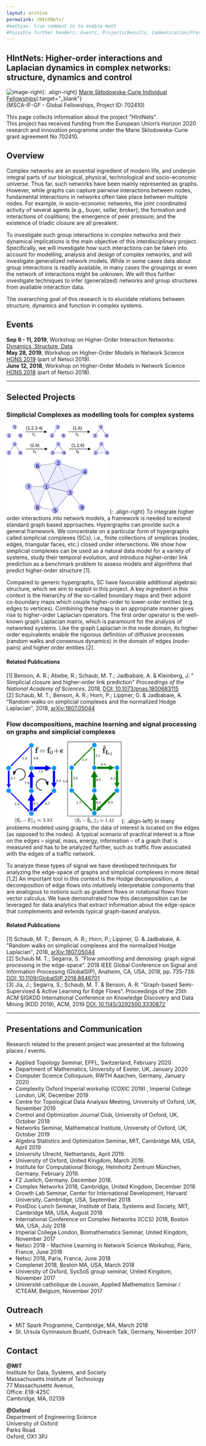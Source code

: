 ```yaml
---
layout: archive
permalink: /HIntNets/
#mathjax: true comment in to enable math
#Possible further headers: Events, Projects/Results, Communication/Presentation, News
---
```


## HIntNets: Higher-order interactions and Laplacian dynamics in complex networks: structure, dynamics and control
![image-right](/images/EuropeFlag.png){: .align-right}
[Marie Skłodowska-Curie Individual Fellowships](http://cordis.europa.eu/project/rcn/207743_en.html){:target="_blank"}  
(MSCA-IF-GF - Global Fellowships, Project ID: 702410)   

This page collects information about the project "HIntNets".  
This project has received funding from the European Union’s Horizon 2020 research and innovation programme under the Marie Sklodowska-Curie grant agreement No 702410.

## Overview
Complex networks are an essential ingredient of modern life, and underpin integral parts of our biological, physical, technological and socio-economic universe. 
Thus far, such networks have been mainly represented as graphs. 
However, while graphs can capture pairwise interactions between nodes, fundamental interactions in networks often take place between multiple nodes. 
For example, in socio-economic networks, the joint coordinated activity of several agents (e.g., buyer, seller, broker); the formation and interactions of coalitions; the emergence of peer pressure; and the existence of triadic closure are all prevalent.

To investigate such group interactions in complex networks and their dynamical implications is the main objective of this interdisciplinary project.
Specifically, we will investigate how such interactions can be taken into account for modelling, analysis and design of complex networks, and will investigate generalized network models.
While in some cases data about group interactions is readily available, in many cases the groupings or even the network of interactions might be unknown.
We will thus further investigate techniques to infer (generalized) networks and group structures from available interaction data.

The overarching goal of this research is to elucidate relations between structure, dynamics and function in complex systems.

## Events
**Sep 9 - 11, 2019**, Workshop on Higher-Order Interaction Networks: [Dynamics, Structure, Data](https://www.maths.ox.ac.uk/groups/networks/events/higher-order-interaction-workshop)  
**May 28, 2019**, Workshop on Higher-Order Models in Network Science [HONS 2019](https://uzhdag.github.io/hons_web) (part of Netsci 2019).  
**June 12, 2018**, Workshop on Higher-Order Models in Network Science [HONS 2018](https://uzhdag.github.io/hons_web/2018/index.html) (part of Netsci 2018).  

--------------
## Selected Projects

### Simplicial Complexes as modelling tools for complex systems

![image-right](/images/SCexample.png){: .align-right}
To integrate higher order interactions into network models, a framework is needed to extend standard graph based approaches.
Hypergraphs can provide such a general framework. 
We concentrate on a particular form of hypergraphs called simplicial complexes (SCs), i.e., finite collections of simplices (nodes, edges, triangular faces, etc.) closed under intersections.
We show how simplicial complexes can be used as a natural data model for a variety of systems, study their temporal evolution, and introduce higher-order link prediction as a benchmark problem to assess models and algorithms that predict higher-order structure [1].  

Compared to generic hypergraphs, SC have favourable additional algebraic structure, which we aim to exploit in this project.
A key ingredient in this context is the hierarchy of the so-called boundary maps and their adjoint co-boundary maps which couple higher-order to lower-order entities (e.g. edges to vertices). Combining these maps in an appropriate manner gives rise to higher-order Laplacian operators. 
The first order operator is the well-known graph Laplacian matrix, which is paramount for the analysis of networked systems. 
Like the graph Laplacian in the node domain, its higher order equivalents enable the rigorous definition of diffusive processes (random walks and consensus dynamics) in the domain of edges (node-pairs) and higher order entities [2].

#### Related Publications
\[1] Benson, A. R.; Abebe, R.; Schaub, M. T.; Jadbabaie, A. & Kleinberg, J.
" Simplicial closure and higher-order link prediction" 
*Proceedings of the National Academy of Sciences*, 2018, [DOI: 10.1073/pnas.1800683115](https://doi.org/10.1073/pnas.1800683115)   
\[2] Schaub, M. T.; Benson, A. R.; Horn, P.; Lippner, G. & Jadbabaie, A. "Random walks on simplicial complexes and the normalized Hodge Laplacian", 2018,
[arXiv:1807.05044](https://arxiv.org/abs/1807.05044)     

### Flow decompositions, machine learning and signal processing on graphs and simplicial complexes

![image-right](/images/ToyExampleFlowFiltering.png){: .align-left}
In many problems modeled using graphs, the data of interest is located on the edges (as opposed to the nodes). A typical scenario of practical interest is a flow on the edges – signal, mass, energy, information – of a graph that is measured and has to be analyzed further, such as traffic flow associated with the edges of a traffic network.

To analyze these types of signal we have developed techniques for analyzing the edge-space of graphs and simplicial complexes in more detail [1,2]
An important tool in this context is the Hodge decomposition, a decomposition of edge flows into intuitively interpretable components that are analogous to notions such as gradient flows or rotational flows from vector calculus. 
We have demonstrated how this decomposition can be leveraged for data analytics that extract information about the edge-space that complements and extends typical graph-based analysis.

#### Related Publications
\[1] Schaub, M. T.; Benson, A. R.; Horn, P.; Lippner, G. & Jadbabaie, A. "Random walks on simplicial complexes and the normalized Hodge Laplacian", 2018,
[arXiv:1807.05044](https://arxiv.org/abs/1807.05044)     
\[2] Schaub M. T.; Segarra, S. "Flow smoothing and denoising: graph signal processing in the edge-space". 2018 IEEE Global Conference on Signal and Information Processing (GlobalSIP), Anaheim, CA, USA, 2018, pp. 735-739. [DOI: 10.1109/GlobalSIP.2018.8646701](https://doi.org/10.1109/GlobalSIP.2018.8646701)   
\[3] Jia, J.; Segarra, S.; Schaub, M. T. & Benson, A. R. "Graph-based Semi-Supervised & Active Learning for Edge Flows". Proceedings of the 25th ACM SIGKDD International Conference on Knowledge Discovery and Data Mining (KDD 2019), ACM, 2019 [DOI: 10.1145/3292500.3330872](https://doi.org/10.1145/3292500.3330872)     


---------------
## Presentations and Communication 
Research related to the present project was presented at the following places / events.

* Applied Topology Seminar, EPFL, Switzerland, February 2020
* Department of Mathematics, University of Exeter, UK, January 2020
* Computer Science Colloquium, RWTH Aaachen, Germany, January 2020
* Complexity Oxford Imperial workship (COXIC 2019) , Imperial College London, UK, December 2019
* Centre for Topological Data Analysis Meeting, University of Oxford, UK, November 2019
* Control and Optimization Journal Club, University of Oxford, UK, October 2019
* Networks Seminar, Mathematical Institute, University of Oxford, UK, October 2019
* Algebra Statistics and Optimization Seminar, MIT, Cambridge MA, USA, April 2019
* University Utrecht, Netherlands, April 2019.
* University of Oxford, United Kingdom, March 2019.
* Institute for Computational Biology, Helmholtz Zentrum München, Germany. February 2019. 
* FZ Juelich, Germany. December 2018.
* Complex Networks 2018, Cambridge, United Kingdom, December 2018
* Growth Lab Seminar, Center for International Development, Harvard University, Cambridge, USA, September 2018
* PostDoc Lunch Seminar, Institute of Data, Systems and Society, MIT, Cambridge MA, USA, August 2018
* International Conference on Complex Networks (ICCS) 2018, Boston MA, USA, July 2018
* Imperial College London, Biomathematics Seminar, United Kingdom, November 2017
* Netsci 2018 - Machine Learning in Network Science Workshop, Paris, France, June 2018
* Netsci 2018, Paris, France, June 2018
* Complenet 2018, Boston MA, USA, March 2018
* University of Oxford, SysSoS group seminar, United Kingdom, November 2017
* Université catholique de Louvain, Applied Mathematics Seminar / ICTEAM, Belgium, November 2017


## Outreach
* MIT Spark Programme, Cambridge, MA, March 2018
* St. Ursula Gymnasium Bruehl, Outreach Talk, Germany, November 2017

## Contact
**@MIT**   
Institute for Data, Systems, and Society  
Massachusetts Institute of Technology  
77 Massachusetts Avenue,  
Office: E18-425C  
Cambridge, MA, 02139 

**@Oxford**   
Department of Engineering Science   
University of Oxford   
Parks Road   
Oxford, OX1 3PJ 
